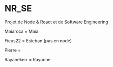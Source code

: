 # NR_SE
Projet de Node &amp; React et de Software Engineering 

Maiaroca = Maïa

Ficus22 = Esteban (pas en node)

Pierre = 

Rayanekerr = Rayanne 
